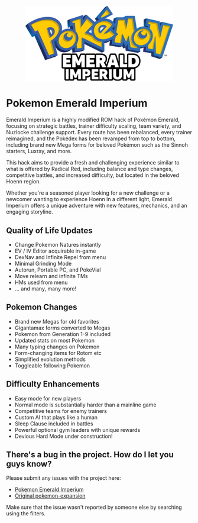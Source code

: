 <p align="center"><img src="emerald_imperium_text_logo.png" width="400"></p>

# Pokemon Emerald Imperium
Emerald Imperium is a highly modified ROM hack of Pokémon Emerald, focusing on strategic battles, trainer difficulty scaling, team variety, and Nuzlocke challenge support. Every route has been rebalanced, every trainer reimagined, and the Pokédex has been revamped from top to bottom, including brand new Mega forms for beloved Pokémon such as the Sinnoh starters, Luxray, and more.

This hack aims to provide a fresh and challenging experience similar to what is offered by Radical Red, including balance and type changes, competitive battles, and increased difficulty, but located in the beloved Hoenn region.

Whether you're a seasoned player looking for a new challenge or a newcomer wanting to experience Hoenn in a different light, Emerald Imperium offers a unique adventure with new features, mechanics, and an engaging storyline.

## Quality of Life Updates
- Change Pokemon Natures instantly
- EV / IV Editor acquirable in-game
- DexNav and Infinite Repel from menu
- Minimal Grinding Mode
- Autorun, Portable PC, and PokeVial
- Move relearn and infinite TMs
- HMs used from menu
- ... and many, many more!

## Pokemon Changes
- Brand new Megas for old favorites
- Gigantamax forms converted to Megas
- Pokemon from Generation 1-9 included
- Updated stats on most Pokemon
- Many typing changes on Pokemon
- Form-changing items for Rotom etc
- Simplified evolution methods
- Toggleable following Pokemon

## Difficulty Enhancements
- Easy mode for new players
- Normal mode is substantially harder than a mainline game
- Competitive teams for enemy trainers
- Custom AI that plays like a human
- Sleep Clause included in battles
- Powerful optional gym leaders with unique rewards
- Devious Hard Mode under construction!

## There's a bug in the project. How do I let you guys know?
Please submit any issues with the project here:
- [Pokemon Emerald Imperium](https://github.com/iriv24/pokeemerald-expansion/issues)
- [Original pokemon-expansion](https://github.com/rh-hideout/pokeemerald-expansion/issues)

Make sure that the issue wasn't reported by someone else by searching using the filters.
